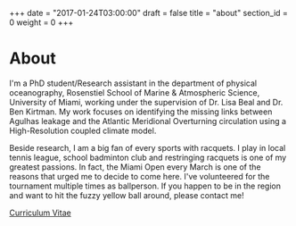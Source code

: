 +++
date = "2017-01-24T03:00:00"
draft = false
title = "about"
section_id = 0
weight = 0
+++

# About

I'm a PhD student/Research assistant in the department of physical oceanography, Rosenstiel School of Marine & Atmospheric Science, University of Miami, working under the supervision of Dr. Lisa Beal and Dr. Ben Kirtman. My work focuses on identifying the missing links between Agulhas leakage and the Atlantic Meridional Overturning circulation using a High-Resolution coupled climate model.  

Beside research, I am a big fan of every sports with racquets. I play in local tennis league, school badminton club and restringing racquets is one of my greatest passions. In fact, the Miami Open every March is one of the reasons that urged me to decide to come here. I've volunteered for the tournament multiple times as ballperson. If you happen to be in the region and want to hit the fuzzy yellow ball around, please contact me!

[Curriculum Vitae](/pdf/cv_2017.pdf)
